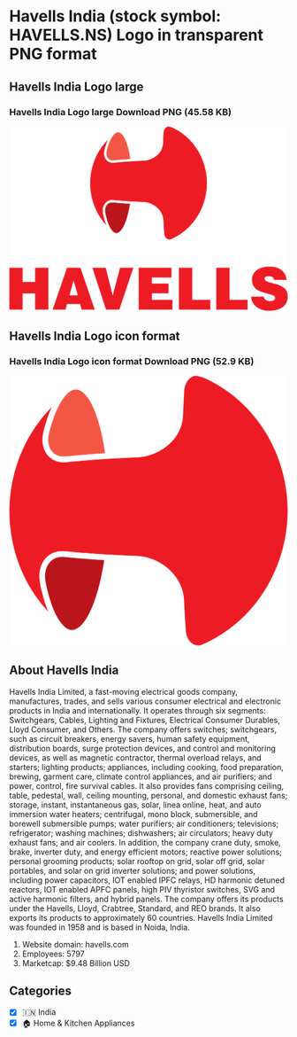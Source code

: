 # Havells India (stock symbol: HAVELLS.NS) Logo in transparent PNG format

## Havells India Logo large

### Havells India Logo large Download PNG (45.58 KB)

![Havells India Logo large Download PNG (45.58 KB)](/img/orig/HAVELLS.NS_BIG-50b8b1af.png)

## Havells India Logo icon format

### Havells India Logo icon format Download PNG (52.9 KB)

![Havells India Logo icon format Download PNG (52.9 KB)](/img/orig/HAVELLS.NS-96b2ae05.png)

## About Havells India

Havells India Limited, a fast-moving electrical goods company, manufactures, trades, and sells various consumer electrical and electronic products in India and internationally. It operates through six segments: Switchgears, Cables, Lighting and Fixtures, Electrical Consumer Durables, Lloyd Consumer, and Others. The company offers switches; switchgears, such as circuit breakers, energy savers, human safety equipment, distribution boards, surge protection devices, and control and monitoring devices, as well as magnetic contractor, thermal overload relays, and starters; lighting products; appliances, including cooking, food preparation, brewing, garment care, climate control appliances, and air purifiers; and power, control, fire survival cables. It also provides fans comprising ceiling, table, pedestal, wall, ceiling mounting, personal, and domestic exhaust fans; storage, instant, instantaneous gas, solar, linea online, heat, and auto immersion water heaters; centrifugal, mono block, submersible, and borewell submersible pumps; water purifiers; air conditioners; televisions; refrigerator; washing machines; dishwashers; air circulators; heavy duty exhaust fans; and air coolers. In addition, the company crane duty, smoke, brake, inverter duty, and energy efficient motors; reactive power solutions; personal grooming products; solar rooftop on grid, solar off grid, solar portables, and solar on grid inverter solutions; and power solutions, including power capacitors, IOT enabled IPFC relays, HD harmonic detuned reactors, IOT enabled APFC panels, high PIV thyristor switches, SVG and active harmonic filters, and hybrid panels. The company offers its products under the Havells, Lloyd, Crabtree, Standard, and REO brands. It also exports its products to approximately 60 countries. Havells India Limited was founded in 1958 and is based in Noida, India.

1. Website domain: havells.com
2. Employees: 5797
3. Marketcap: $9.48 Billion USD


## Categories
- [x] 🇮🇳 India
- [x] 🏠 Home & Kitchen Appliances
